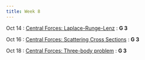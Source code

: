 ```yaml
---
title: Week 8
---
```


Oct 14
: [Central Forces: Laplace-Runge-Lenz](#)
  : **G 3**

Oct 16
: [Central Forces: Scattering Cross Sections](#)
  : **G 3**

Oct 18
: [Central Forces: Three-body problem](#)
  : **G 3**